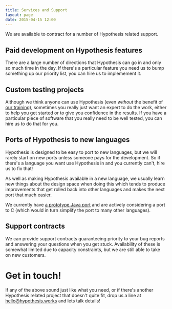 ```yaml
---
title: Services and Support
layout: page
date: 2015-04-15 12:00
---
```


We are available to contract for a number of Hypothesis related support. 

## Paid development on Hypothesis features

There are a large number of directions that Hypothesis can go in and only so much time in the day. If there's
a particular feature you need us to bump something up our priority list, you can hire us to implemement it.

## Custom testing projects

Although we think anyone can use Hypothesis (even *without* the benefit of [our training](/training/)), sometimes
you really just want an expert to do the work, either to help you get started or to give you confidence in the
results. If you have a particular piece of software that you really need to be well tested,
you can hire us to do that for you.

## Ports of Hypothesis to new languages

Hypothesis is designed to be easy to port to new languages, but we will rarely start on new ports
unless someone pays for the development. So if there's a language you want use Hypothesis in and you
currently can't, hire us to fix that!

As well as making Hypothesis available in a new language, we usually learn new things about the design
space when doing this which tends to produce improvements that get rolled back into other languages and
makes the next port that much easier.

We currently have [a prototype Java port](https://github.com/DRMacIver/hypothesis4j) and are actively
considering a port to C (which would in turn simplify the port to many other languages).

## Support contracts

We can provide support contracts guaranteeing priority to your bug reports and answering your questions when
you get stuck. Availability of these is somewhat limited due to capacity constraints, but we are still able
to take on new customers.

# Get in touch!

If any of the above sound just like what you need, or if there's another Hypothesis related project that doesn't
quite fit, drop us a line at [hello@hypothesis.works](mailto:hello@hypothesis.works) and lets talk
details!
